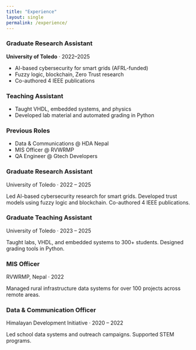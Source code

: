```yaml
---
title: "Experience"
layout: single
permalink: /experience/
---
```


### Graduate Research Assistant
**University of Toledo** · 2022–2025  
- AI-based cybersecurity for smart grids (AFRL-funded)
- Fuzzy logic, blockchain, Zero Trust research  
- Co-authored 4 IEEE publications

### Teaching Assistant  
- Taught VHDL, embedded systems, and physics  
- Developed lab material and automated grading in Python

### Previous Roles  
- Data & Communications @ HDA Nepal  
- MIS Officer @ RVWRMP  
- QA Engineer @ Gtech Developers 


<div class="timeline">

  <div class="timeline-entry">
    <h3>Graduate Research Assistant</h3>
    <span class="timeline-date">University of Toledo · 2022 – 2025</span>
    <p>Led AI-based cybersecurity research for smart grids. Developed trust models using fuzzy logic and blockchain. Co-authored 4 IEEE publications.</p>
  </div>

  <div class="timeline-entry">
    <h3>Graduate Teaching Assistant</h3>
    <span class="timeline-date">University of Toledo · 2023 – 2025</span>
    <p>Taught labs, VHDL, and embedded systems to 300+ students. Designed grading tools in Python.</p>
  </div>

  <div class="timeline-entry">
    <h3>MIS Officer</h3>
    <span class="timeline-date">RVWRMP, Nepal · 2022</span>
    <p>Managed rural infrastructure data systems for over 100 projects across remote areas.</p>
  </div>

  <div class="timeline-entry">
    <h3>Data & Communication Officer</h3>
    <span class="timeline-date">Himalayan Development Initiative · 2020 – 2022</span>
    <p>Led school data systems and outreach campaigns. Supported STEM programs.</p>
  </div>

</div>
